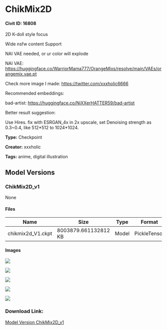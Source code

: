 # ChikMix2D

#### Civit ID: 16808

<p>2D K-doll style focus</p><p>Wide nsfw content Support</p><p>NAI VAE needed, or ur color will explode</p><p>NAI VAE: <a target="_blank" rel="ugc" href="https://huggingface.co/WarriorMama777/OrangeMixs/resolve/main/VAEs/orangemix.vae.pt">https://huggingface.co/WarriorMama777/OrangeMixs/resolve/main/VAEs/orangemix.vae.pt</a></p><p>Check more image I made: <a target="_blank" rel="ugc" href="https://twitter.com/xxxholic6666">https://twitter.com/xxxholic6666</a></p><p></p><p>Recommended embeddings:</p><p>bad-artist: <a target="_blank" rel="ugc" href="https://huggingface.co/NiXXerHATTER59/bad-artist">https://huggingface.co/NiXXerHATTER59/bad-artist</a></p><p></p><p>Better result suggestion:</p><p>Use Hires. fix with ESRGAN_4x in 2x upscale, set Denoising strength as 0.3~0.4, like 512*512 to 1024*1024.</p>

**Type:** Checkpoint

**Creator:** xxxholic

**Tags:** anime, digital illustration

## Model Versions

### ChikMix2D_v1

None

#### Files

| Name | Size | Type | Format | Download Url | AutoV1 | AutoV2 | SHA256 | CRC32 | BLAKE3 |
| --- | --- | --- | --- | --- | --- | --- | --- | --- | --- |
| chikmix2d_V1.ckpt | 8003879.661132812 KB | Model | PickleTensor | https://civitai.com/api/download/models/19838 | 2FA30118 | 767E3D6364 | 767E3D6364B4812A67EF65DC78EF860A83ADC6A6A2073015C5F1F573308C7079 | 037ED654 | 9B13732BF72B102FA8BE929D30EE7EFD7E6182E0CFF7BE95EE62EB710C1E7D9A |

#### Images

<p><img src="https://image.civitai.com/xG1nkqKTMzGDvpLrqFT7WA/0d53d96f-e963-4faf-ead4-0b60d221bc00/width=450/208914.jpeg" /></p>

<p><img src="https://image.civitai.com/xG1nkqKTMzGDvpLrqFT7WA/664a5591-9b77-434d-11a4-0c4defa51000/width=450/208918.jpeg" /></p>

<p><img src="https://image.civitai.com/xG1nkqKTMzGDvpLrqFT7WA/1a2cd8c4-f4d7-4639-09d8-b2e897c5ca00/width=450/208917.jpeg" /></p>

<p><img src="https://image.civitai.com/xG1nkqKTMzGDvpLrqFT7WA/63b65b90-aaa9-40b0-fea0-f0a699f30700/width=450/208916.jpeg" /></p>

<p><img src="https://image.civitai.com/xG1nkqKTMzGDvpLrqFT7WA/76082e7d-2879-4dd7-930e-e506d51f2e00/width=450/208915.jpeg" /></p>

### Download Link:

[Model Version ChikMix2D_v1](https://civitai.com/api/download/models/19838)

